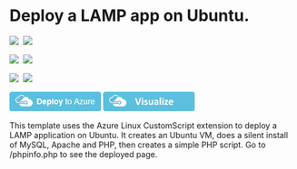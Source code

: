 # Deploy a LAMP app on Ubuntu.

<IMG SRC="https://azurequickstartsservice.blob.core.windows.net/badges/lamp-app/PublicLastTestDate.svg" />&nbsp;
<IMG SRC="https://azurequickstartsservice.blob.core.windows.net/badges/lamp-app/PublicDeployment.svg" />&nbsp;

<IMG SRC="https://azurequickstartsservice.blob.core.windows.net/badges/lamp-app/FairfaxLastTestDate.svg" />&nbsp;
<IMG SRC="https://azurequickstartsservice.blob.core.windows.net/badges/lamp-app/FairfaxDeployment.svg" />&nbsp;

<IMG SRC="https://azurequickstartsservice.blob.core.windows.net/badges/lamp-app/BestPracticeResult.svg" />&nbsp;
<IMG SRC="https://azurequickstartsservice.blob.core.windows.net/badges/lamp-app/CredScanResult.svg" />&nbsp;

<a href="https://portal.azure.com/#create/Microsoft.Template/uri/https%3A%2F%2Fraw.githubusercontent.com%2Fphstudy%2Fazure-lamp-template%2Fmaster%2Fazuredeploy.json" target="_blank"><img src="https://raw.githubusercontent.com/Azure/azure-quickstart-templates/master/1-CONTRIBUTION-GUIDE/images/deploytoazure.png"/></a>
<a href="http://armviz.io/#/?load=https%3A%2F%2Fraw.githubusercontent.com%2Fphstudy%2Fazure-lamp-template%2Fmaster%2Fazuredeploy.json" target="_blank">
    <img src="https://raw.githubusercontent.com/Azure/azure-quickstart-templates/master/1-CONTRIBUTION-GUIDE/images/visualizebutton.png"/>
</a>

This template uses the Azure Linux CustomScript extension to deploy a LAMP application on Ubuntu. It creates an Ubuntu VM, does a silent install of MySQL, Apache and PHP, then creates a simple PHP script.  Go to /phpinfo.php to see the deployed page.


